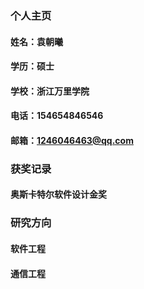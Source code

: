 ### 个人主页
#### 姓名：袁朝曦
#### 学历：硕士
#### 学校：浙江万里学院
#### 电话：154654846546
#### 邮箱：1246046463@qq.com

### 获奖记录
#### 奥斯卡特尔软件设计金奖

### 研究方向
#### 软件工程
#### 通信工程

